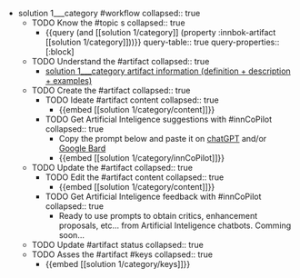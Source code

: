 
- solution 1___category #workflow
   collapsed:: true
  - TODO Know the #topic s
    collapsed:: true
    - {{query (and [[solution 1/category]] (property :innbok-artifact [[solution 1/category]]))}}
      query-table:: true
      query-properties:: [:block]
  - TODO Understand the #artifact
    collapsed:: true
    - [solution 1___category artifact information (definition + description + examples)](https://go.innbok.com/#/page/innBoK%2Fsolution-%28id%29%2Fcategory%2Finfo)
  - TODO Create the #artifact
     collapsed:: true
    - TODO Ideate #artifact content
      collapsed:: true
      - {{embed [[solution 1/category/content]]}}
    - TODO Get Artificial Inteligence suggestions with #innCoPilot
      collapsed:: true
      - Copy the prompt below and paste it on [chatGPT](https://chat.openai.com) and/or [Google Bard](https://bard.google.com/chat)
      - {{embed [[solution 1/category/innCoPilot]]}}
  - TODO Update the #artifact
    collapsed:: true
    - TODO Edit the #artifact content
     collapsed:: true
      - {{embed [[solution 1/category/content]]}}
    - TODO Get Artificial Inteligence feedback with #innCoPilot
      collapsed:: true
      - Ready to use prompts to obtain critics, enhancement proposals, etc... from Artificial Inteligence chatbots. Comming soon...
  - TODO Update #artifact status
    collapsed:: true
  - TODO Asses the #artifact #keys
    collapsed:: true
    - {{embed [[solution 1/category/keys]]}}



